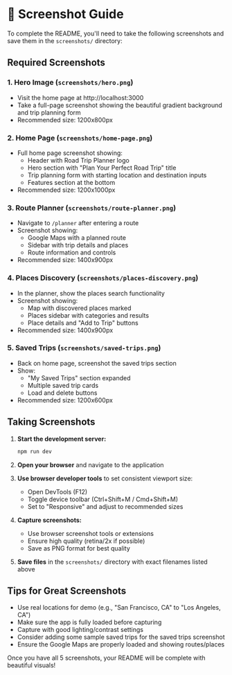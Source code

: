 # 📸 Screenshot Guide

To complete the README, you'll need to take the following screenshots and save them in the `screenshots/` directory:

## Required Screenshots

### 1. Hero Image (`screenshots/hero.png`)
- Visit the home page at http://localhost:3000
- Take a full-page screenshot showing the beautiful gradient background and trip planning form
- Recommended size: 1200x800px

### 2. Home Page (`screenshots/home-page.png`)
- Full home page screenshot showing:
  - Header with Road Trip Planner logo
  - Hero section with "Plan Your Perfect Road Trip" title
  - Trip planning form with starting location and destination inputs
  - Features section at the bottom
- Recommended size: 1200x1000px

### 3. Route Planner (`screenshots/route-planner.png`)
- Navigate to `/planner` after entering a route
- Screenshot showing:
  - Google Maps with a planned route
  - Sidebar with trip details and places
  - Route information and controls
- Recommended size: 1400x900px

### 4. Places Discovery (`screenshots/places-discovery.png`)
- In the planner, show the places search functionality
- Screenshot showing:
  - Map with discovered places marked
  - Places sidebar with categories and results
  - Place details and "Add to Trip" buttons
- Recommended size: 1400x900px

### 5. Saved Trips (`screenshots/saved-trips.png`)
- Back on home page, screenshot the saved trips section
- Show:
  - "My Saved Trips" section expanded
  - Multiple saved trip cards
  - Load and delete buttons
- Recommended size: 1200x600px

## Taking Screenshots

1. **Start the development server:**
   ```bash
   npm run dev
   ```

2. **Open your browser** and navigate to the application

3. **Use browser developer tools** to set consistent viewport size:
   - Open DevTools (F12)
   - Toggle device toolbar (Ctrl+Shift+M / Cmd+Shift+M)
   - Set to "Responsive" and adjust to recommended sizes

4. **Capture screenshots:**
   - Use browser screenshot tools or extensions
   - Ensure high quality (retina/2x if possible)
   - Save as PNG format for best quality

5. **Save files** in the `screenshots/` directory with exact filenames listed above

## Tips for Great Screenshots

- Use real locations for demo (e.g., "San Francisco, CA" to "Los Angeles, CA")
- Make sure the app is fully loaded before capturing
- Capture with good lighting/contrast settings
- Consider adding some sample saved trips for the saved trips screenshot
- Ensure the Google Maps are properly loaded and showing routes/places

Once you have all 5 screenshots, your README will be complete with beautiful visuals!